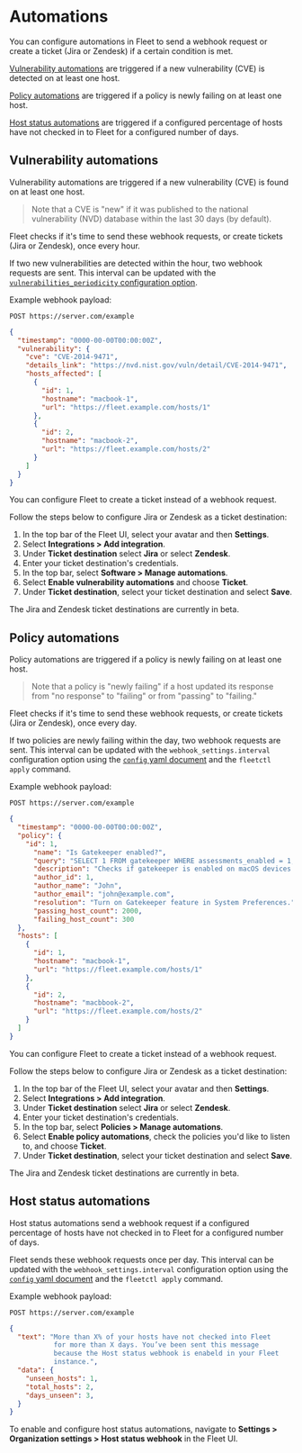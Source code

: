 # Automations

You can configure automations in Fleet to send a webhook request or create a ticket (Jira or Zendesk) if a certain condition is met.

[Vulnerability automations](#vulnerability-automations) are triggered if a new vulnerability (CVE) is
detected on at least one host.

[Policy automations](#policy-automations) are triggered if a policy is newly failing on at
least one host.

[Host status automations](#host-status-automations) are triggered if a configured
percentage of hosts have not checked in to Fleet for a configured number of days.

## Vulnerability automations

Vulnerability automations are triggered if a new vulnerability (CVE) is
found on at least one host.

> Note that a CVE is "new" if it was published to the national vulnerability (NVD) database within
> the last 30 days (by default).

Fleet checks if it's time to send these webhook requests, or create tickets (Jira or Zendesk), once every hour. 

If two new vulnerabilities are detected
within the hour, two
webhook requests are sent. This interval can be updated with the [`vulnerabilities_periodicity` configuration option](../Deploying/Configuration.md#periodicity).

Example webhook payload:

```
POST https://server.com/example
```

```json
{
  "timestamp": "0000-00-00T00:00:00Z",
  "vulnerability": {
    "cve": "CVE-2014-9471",
    "details_link": "https://nvd.nist.gov/vuln/detail/CVE-2014-9471",
    "hosts_affected": [
      {
        "id": 1,
        "hostname": "macbook-1",
        "url": "https://fleet.example.com/hosts/1"
      },
      {
        "id": 2,
        "hostname": "macbook-2",
        "url": "https://fleet.example.com/hosts/2"
      }
    ]
  }
}
```

You can configure Fleet to create a ticket instead of a webhook request.

Follow the steps below to configure Jira or Zendesk as a ticket destination:

1. In the top bar of the Fleet UI, select your avatar and then **Settings**.
2. Select **Integrations > Add integration**.
3. Under **Ticket destination** select **Jira** or select **Zendesk**.
4. Enter your ticket destination's credentials.
5. In the top bar, select **Software > Manage automations**.
6. Select **Enable vulnerability automations** and choose **Ticket**.
7. Under **Ticket destination**, select your ticket destination and select **Save**.

The Jira and Zendesk ticket destinations are currently in beta.

## Policy automations

Policy automations are triggered if a policy is newly failing on at
least one host.

> Note that a policy is "newly failing" if a host updated its response from "no response" to "failing"
> or from "passing" to "failing."

Fleet checks if it's time to send these webhook requests, or create tickets (Jira or Zendesk), once every day. 

If two policies are newly failing
within the day, two webhook requests are sent. This interval can be updated with the `webhook_settings.interval`
configuration option using the [`config` yaml document](./configuration-files/README.md#organization-settings) and the `fleetctl apply` command.

Example webhook payload:

```
POST https://server.com/example
```

```json
{
  "timestamp": "0000-00-00T00:00:00Z",
  "policy": {
    "id": 1,
      "name": "Is Gatekeeper enabled?",
      "query": "SELECT 1 FROM gatekeeper WHERE assessments_enabled = 1;",
      "description": "Checks if gatekeeper is enabled on macOS devices.",
      "author_id": 1,
      "author_name": "John",
      "author_email": "john@example.com",
      "resolution": "Turn on Gatekeeper feature in System Preferences.",
      "passing_host_count": 2000,
      "failing_host_count": 300
  },
  "hosts": [
    {
      "id": 1,
      "hostname": "macbook-1",
      "url": "https://fleet.example.com/hosts/1"
    },
    {
      "id": 2,
      "hostname": "macbbook-2",
      "url": "https://fleet.example.com/hosts/2"
    }
  ]
}
```

You can configure Fleet to create a ticket instead of a webhook request.

Follow the steps below to configure Jira or Zendesk as a ticket destination:

1. In the top bar of the Fleet UI, select your avatar and then **Settings**.
2. Select **Integrations > Add integration**.
3. Under **Ticket destination** select **Jira** or select **Zendesk**.
4. Enter your ticket destination's credentials.
5. In the top bar, select **Policies > Manage automations**.
6. Select **Enable policy automations**, check the policies you'd like to listen to, and choose **Ticket**.
7. Under **Ticket destination**, select your ticket destination and select **Save**.

The Jira and Zendesk ticket destinations are currently in beta.

## Host status automations

Host status automations send a webhook request if a configured
percentage of hosts have not checked in to Fleet for a configured number of days.

Fleet sends these webhook requests once per day. This interval can be updated with the `webhook_settings.interval`
configuration option using the [`config` yaml document](./configuration-files/README.md#organization-settings) and the `fleetctl apply` command.

Example webhook payload:

```
POST https://server.com/example
```

```json
{
  "text": "More than X% of your hosts have not checked into Fleet
           for more than X days. You’ve been sent this message
           because the Host status webhook is enabeld in your Fleet
           instance.",
  "data": {
    "unseen_hosts": 1,
    "total_hosts": 2,
    "days_unseen": 3,
  }
}
```

To enable and configure host status automations, navigate to **Settings > Organization settings > Host
status webhook** in the Fleet UI.

<meta name="pageOrderInSection" value="1300">
